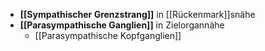 ---
---
- **[[Sympathischer Grenzstrang]]** in [[Rückenmark]]snähe
- **[[Parasympathische Ganglien]]** in Zielorgannähe
	- [[Parasympathische Kopfganglien]]